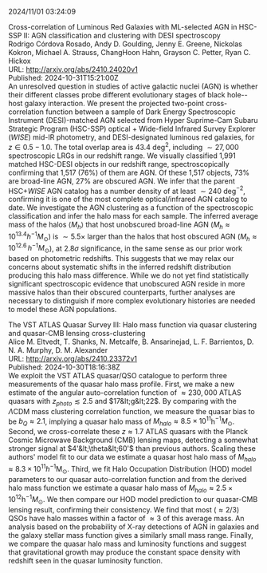 2024/11/01 03:24:09  

Cross-correlation of Luminous Red Galaxies with ML-selected AGN in
  HSC-SSP II: AGN classification and clustering with DESI spectroscopy  
Rodrigo Córdova Rosado, Andy D. Goulding, Jenny E. Greene, Nickolas Kokron, Michael A. Strauss, ChangHoon Hahn, Grayson C. Petter, Ryan C. Hickox  
URL: http://arxiv.org/abs/2410.24020v1  
Published: 2024-10-31T15:21:00Z  
  An unresolved question in studies of active galactic nuclei (AGN) is whether their different classes probe different evolutionary stages of black hole--host galaxy interaction. We present the projected two-point cross-correlation function between a sample of Dark Energy Spectroscopic Instrument (DESI)-matched AGN selected from Hyper Suprime-Cam Subaru Strategic Program (HSC-SSP) optical + Wide-field Infrared Survey Explorer ($WISE$) mid-IR photometry, and DESI-designated luminous red galaxies, for $z\in 0.5-1.0$. The total overlap area is 43.4 deg$^2$, including $\sim27,000$ spectroscopic LRGs in our redshift range. We visually classified 1,991 matched HSC-DESI objects in our redshift range, spectroscopically confirming that 1,517 ($76\%$) of them are AGN. Of these 1,517 objects, $73\%$ are broad-line AGN, $27\%$ are obscured AGN. We infer that the parent HSC+$WISE$ AGN catalog has a number density of at least $\sim 240$ deg$^{-2}$, confirming it is one of the most complete optical/infrared AGN catalog to date. We investigate the AGN clustering as a function of the spectroscopic classification and infer the halo mass for each sample. The inferred average mass of the halos $\langle M_h\rangle$ that host unobscured broad-line AGN ($M_h \approx 10^{13.4}h^{-1}M_\odot$) is $\sim 5.5\times$ larger than the halos that host obscured AGN ($M_h \approx 10^{12.6}\, h^{-1}M_\odot$), at $2.8\sigma$ significance, in the same sense as our prior work based on photometric redshifts. This suggests that we may relax our concerns about systematic shifts in the inferred redshift distribution producing this halo mass difference. While we do not yet find statistically significant spectroscopic evidence that unobscured AGN reside in more massive halos than their obscured counterparts, further analyses are necessary to distinguish if more complex evolutionary histories are needed to model these AGN populations.   

The VST ATLAS Quasar Survey III: Halo mass function via quasar
  clustering and quasar-CMB lensing cross-clustering  
Alice M. Eltvedt, T. Shanks, N. Metcalfe, B. Ansarinejad, L. F. Barrientos, D. N. A. Murphy, D. M. Alexander  
URL: http://arxiv.org/abs/2410.23372v1  
Published: 2024-10-30T18:16:38Z  
  We exploit the VST ATLAS quasar/QSO catalogue to perform three measurements of the quasar halo mass profile. First, we make a new estimate of the angular auto-correlation function of $\approx230,000$ ATLAS quasars with $z_{photo}\lesssim 2.5$ and $17&lt;g&lt;22$. By comparing with the $\Lambda$CDM mass clustering correlation function, we measure the quasar bias to be $b_Q\approx2.1$, implying a quasar halo mass of $M_{halo}\approx8.5\times10^{11}$h$^{-1} M_\odot$. Second, we cross-correlate these $z\approx1.7$ ATLAS quasars with the Planck Cosmic Microwave Background (CMB) lensing maps, detecting a somewhat stronger signal at $4'&lt;\theta&lt;60'$ than previous authors. Scaling these authors' model fit to our data we estimate a quasar host halo mass of $M_{halo}\approx8.3\times10^{11}h^{-1}$M$_{\odot}$. Third, we fit Halo Occupation Distribution (HOD) model parameters to our quasar auto-correlation function and from the derived halo mass function we estimate a quasar halo mass of $M_{halo}\approx2.5\times10^{12}$h$^{-1} M_\odot$. We then compare our HOD model prediction to our quasar-CMB lensing result, confirming their consistency. We find that most ($\approx2/3$) QSOs have halo masses within a factor of $\approx3$ of this average mass. An analysis based on the probability of X-ray detections of AGN in galaxies and the galaxy stellar mass function gives a similarly small mass range. Finally, we compare the quasar halo mass and luminosity functions and suggest that gravitational growth may produce the constant space density with redshift seen in the quasar luminosity function.   

